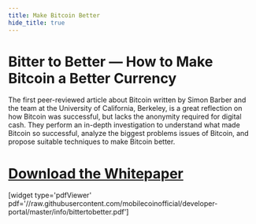 ```yaml
---
title: Make Bitcoin Better
hide_title: true
---
```

# Bitter to Better — How to Make Bitcoin a Better Currency

The first peer-reviewed article about Bitcoin written by Simon Barber and the team at the University of California, Berkeley, is a great reflection on how Bitcoin was successful, but lacks the anonymity required for digital cash. They perform an in-depth investigation to understand what made Bitcoin so successful, analyze the biggest problems issues of Bitcoin, and propose suitable techniques to make Bitcoin better.

# [Download the Whitepaper](https://github.com/mobilecoinofficial/developer-portal/blob/main/info/bittertobetter.pdf)

[widget type='pdfViewer' pdf='//raw.githubusercontent.com/mobilecoinofficial/developer-portal/master/info/bittertobetter.pdf']
